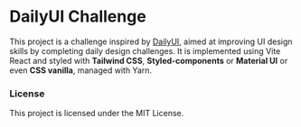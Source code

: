 # DailyUI Challenge

This project is a challenge inspired by [DailyUI](https://www.dailyui.co/), aimed at improving UI design skills by completing daily design challenges. It is implemented using Vite React and styled with **Tailwind CSS**, **Styled-components** or **Material UI** or even **CSS vanilla**, managed with Yarn.


### License
This project is licensed under the MIT License.
